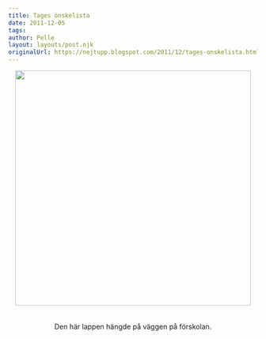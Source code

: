 ```yaml
---
title: Tages önskelista
date: 2011-12-05
tags: 	
author: Pelle
layout: layouts/post.njk
originalUrl: https://nejtupp.blogspot.com/2011/12/tages-onskelista.html
---
```


<div class="separator" style="clear: both; text-align: center;"> <img src="../../../img/2011/12/IMG_0282.JPG" width="476"></div><div class="separator" style="clear: both; text-align: center;"><br></div><div class="separator" style="clear: both; text-align: center;"><br>Den här lappen hängde på väggen på förskolan.</div>
